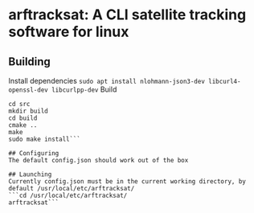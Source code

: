 # arftracksat: A CLI satellite tracking software for linux

## Building
Install dependencies
```sudo apt install nlohmann-json3-dev libcurl4-openssl-dev libcurlpp-dev```
Build
```git clone https://github.com/arf20/arftracksat
cd src
mkdir build
cd build
cmake ..
make
sudo make install```

## Configuring
The default config.json should work out of the box

## Launching
Currently config.json must be in the current working directory, by default /usr/local/etc/arftracksat/
```cd /usr/local/etc/arftracksat/
arftracksat```
